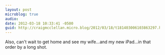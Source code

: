 ```yaml
---
layout: post
microblog: true
audio: 
date: 2012-03-18 10:33:41 -0500
guid: http://craigmcclellan.micro.blog/2012/03/18/t181403006103863297.html
---
```

Also, can't wait to get home and see my wife...and my new iPad...in that order by a long shot.
